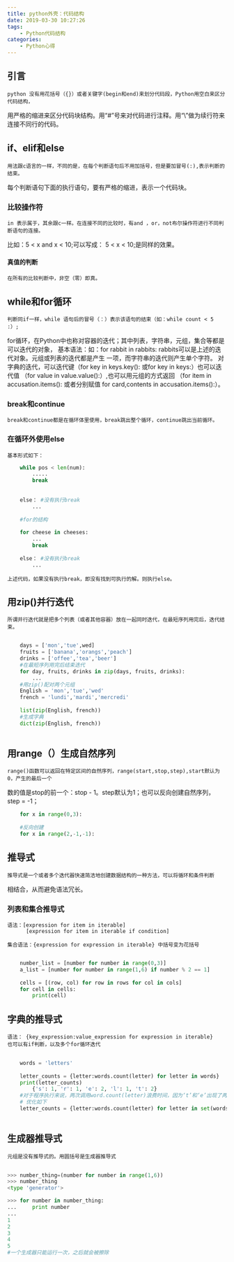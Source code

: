 ```yaml
---
title: python外壳：代码结构
date: 2019-03-30 10:27:26
tags: 
    - Python代码结构
categories: 
    - Python心得
---
```


## 引言
    python 没有用花括号（{}）或者关键字(begin和end)来划分代码段，Python用空白来区分代码结构，
用严格的缩进来区分代码块结构。用“#”号来对代码进行注释。用“\”做为续行符来连接不同行的代码。

## if、elif和else
    用法跟c语言的一样，不同的是，在每个判断语句后不用加括号，但是要加冒号(:),表示判断的结束。
每个判断语句下面的执行语句，要有严格的缩进，表示一个代码块。
### 比较操作符
    in 表示属于，其余跟c一样。在连接不同的比较时，有and ，or，not布尔操作符进行不同判断语句的连接。
比如：5 < x and x < 10;可以写成： 5 < x < 10;是同样的效果。
#### 真值的判断
    在所有的比较判断中，非空（零）即真。
    
## while和for循环
    判断同if一样，while 语句后的冒号（：）表示该语句的结束（如：while count < 5 :）;
for循环，在Python中也称对容器的迭代；其中列表，字符串，元组，集合等都是可以迭代的对象，
基本语法：如：for rabbit in rabbits: rabbits可以是上述的迭代对象。元组或列表的迭代都是产生
一项，而字符串的迭代则产生单个字符。
   对字典的迭代，可以迭代键（for key in keys.key(): 或for key in keys:）也可以迭代值
（for value in value.value():）,也可以用元组的方式返回
（for item in accusation.items(): 或者分别赋值 for card,contents in accusation.items():）。   
    
### break和continue
    break和continue都是在循环体里使用，break跳出整个循环，continue跳出当前循环。
### 在循环外使用else
    基本形式如下：
    
```python
    while pos < len(num):
        .....
        break
        
        
    else： #没有执行break
        ...
        
    #for的结构
    
    for cheese in cheeses:
        ...
        break
        
    else： #没有执行break
        ...

```
    上述代码，如果没有执行break，即没有找到可执行的解。则执行else。
## 用zip()并行迭代
    所谓并行迭代就是把多个列表（或者其他容器）放在一起同时迭代，在最短序列用完后，迭代结束。
```python

    days = ['mon','tue',wed]
    fruits = ['banana','orangs','peach']
    drinks = ['offee','tea','beer']
    #在最短序列用完后结束迭代
    for day, fruits, drinks in zip(days, fruits, drinks):
        ...
    #用zip()配对两个元组
    English = 'mon','tue','wed'
    french = 'lundi','mardi','mercredi'
    
    list(zip(English, french))
    #生成字典
    dict(zip(English, french))
    

```
## 用range（）生成自然序列
    range()函数可以返回在特定区间的自然序列，range(start,stop,step),start默认为0，产生的最后一个
数的值是stop的前一个：stop - 1。step默认为1；也可以反向创建自然序列，step = -1；
```python
    for x in range(0,3):
    
    #反向创建
    for x in range(2,-1,-1): 

```
## 推导式
    推导式是一个或者多个迭代器快速简洁地创建数据结构的一种方法，可以将循环和条件判断
相结合，从而避免语法冗长。

### 列表和集合推导式
    语法：[expression for item in iterable]
          [expression for item in iterable if condition]
          
    集合语法：{expression for expression in iterable} 中括号变为花括号      
```python

    number_list = [number for number in range(0,3)]
    a_list = [number for number in range(1,6) if number % 2 == 1]
     
    cells = [(row, col) for row in rows for col in cols]
    for cell in cells:
        print(cell)

```
## 字典的推导式
    
    语法： {key_expression:value_expression for expression in iterable}
    也可以有if判断，以及多个for循环迭代

```python
    
    words = 'letters'
    
    letter_counts = {letter:words.count(letter) for letter in words}
    print(letter_counts)
        {'s': 1, 'r': 1, 'e': 2, 'l': 1, 't': 2}
    #对于程序执行来说，两次调用word.count(letter)浪费时间，因为‘t’和‘e’出现了两次
    # 优化如下
    letter_counts = {letter:words.count(letter) for letter in set(words)}#这是对集合进行迭代而不是字符串
    
```
## 生成器推导式
    元组是没有推导式的。用圆括号是生成器推导式
    
```python
    
>>> number_thing=(number for number in range(1,6))
>>> number_thing
<type 'generator'>

>>> for number in number_thing:
...     print number
... 
1
2
3
4
5
#一个生成器只能运行一次，之后就会被擦除

```





